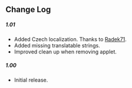 ## Change Log

##### 1.01
- Added Czech localization. Thanks to [Radek71](https://github.com/Radek71).
- Added missing translatable strings.
- Improved clean up when removing applet.

##### 1.00
- Initial release.
